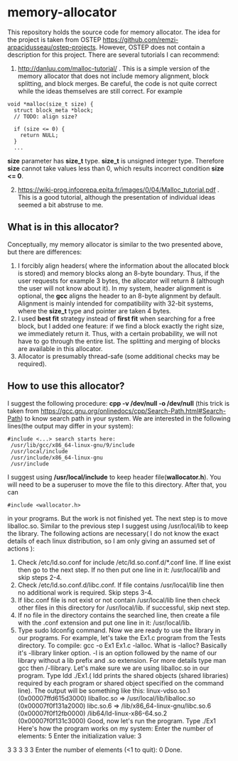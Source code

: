 # memory-allocator
This repository holds the source code for memory allocator. The idea for the project is taken from OSTEP https://github.com/remzi-arpacidusseau/ostep-projects. However, OSTEP does not contain a description for this project. There are several tutorials I can recommend:

1) http://danluu.com/malloc-tutorial/ . This is a simple version of the memory allocator that does not include memory alignment, block splitting, and block merges. Be careful, the code is not quite correct while the ideas themselves are still correct. For example
```
void *malloc(size_t size) {
  struct block_meta *block;
  // TODO: align size?

  if (size <= 0) {
    return NULL;
  }
  ...
```
**size** parameter has **size_t** type. **size_t** is unsigned integer type. Therefore **size** cannot take values less than 0, which results incorrect condition **size <= 0**. 

2) https://wiki-prog.infoprepa.epita.fr/images/0/04/Malloc_tutorial.pdf . This is a good tutorial, although the presentation of individual ideas seemed a bit abstruse to me.
## What is in this allocator?
Conceptually, my memory allocator is similar to the two presented above, but there are differences:
1) I forcibly align headers( where the information about the allocated block is stored) and memory blocks along an 8-byte boundary. Thus, if the user requests for example 3 bytes, the allocator will return 8 (although the user will not know about it). In my system, header alignment is optional, the **gcc** aligns the header to an 8-byte alignment by default. Alignment is mainly intended for compatibility with 32-bit systems, where the **size_t** type and pointer are taken 4 bytes.
2) I used **best fit** strategy instead of **first fit** when searching for a free block, but I added one feature: if we find a block exactly the right size, we immediately return it.  Thus, with a certain probability, we will not have to go through the entire list. The splitting and merging of blocks are available in this allocator.
3) Allocator is presumably thread-safe (some additional checks may be required).
## How to use this allocator?
I suggest the following procedure:
**cpp -v /dev/null -o /dev/null** (this trick is taken from https://gcc.gnu.org/onlinedocs/cpp/Search-Path.html#Search-Path) to know search path in your system.
We are interested in the following lines(the output may differ in your system):
```
#include <...> search starts here:
 /usr/lib/gcc/x86_64-linux-gnu/9/include
 /usr/local/include
 /usr/include/x86_64-linux-gnu
 /usr/include
 ```
I suggest using **/usr/local/include** to keep header file(**wallocator.h**). You will need to be a superuser to move the file to this directory. After that, you can
```
#include <wallocator.h>
```
in your programs.
But the work is not finished yet. The next step is to move liballoc.so. Similar to the previous step I suggest using /usr/local/lib to keep the library.
The following actions are necessary( I do not know the exact details of each linux distribution, so I am only giving an assumed set of actions ):
1) Check /etc/ld.so.conf for include /etc/ld.so.conf.d/*.conf line. If line exist then go to the next step. If no then put one line in it: /usr/local/lib and skip steps 2-4.
2) Check /etc/ld.so.conf.d/libc.conf. If file contains /usr/local/lib line then no additional work is required. Skip steps 3-4.
3) If libc.conf file is not exist or not contain /usr/local/lib line then check other files in this directory for /usr/local/lib. if successful, skip next step.
4) If no file in the directory contains the searched line, then create a file with the .conf extension and put one line in it: /usr/local/lib.
5) Type sudo ldconfig command.
Now we are ready to use the library in our programs. For example, let's take the Ex1.c program from the Tests directory. To compile: gcc -o Ex1 Ex1.c -lalloc.
What is -lalloc? Basically it's -llibrary linker option. -l is an option followed by the name of our library without a lib prefix and .so extension. 
For more details type man gcc then /-llibrary.
Let's make sure we are using liballoc.so in our program. Type ldd ./Ex1.( ldd prints the shared objects (shared libraries) required by each program or shared object specified on the command line).
The output will be something like this:
    linux-vdso.so.1 (0x00007ffd615d3000)
	liballoc.so => /usr/local/lib/liballoc.so (0x00007f0f131a2000)
	libc.so.6 => /lib/x86_64-linux-gnu/libc.so.6 (0x00007f0f12fb0000)
	/lib64/ld-linux-x86-64.so.2 (0x00007f0f131c3000)
Good, now let's run the program. Type ./Ex1
Here's how the program works on my system:
Enter the number of elements: 5
Enter the initialization value: 3

3 3 3 3 3
Enter the number of elements (<1 to quit): 0
Done.
